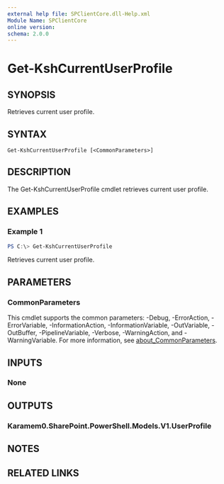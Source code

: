 ```yaml
---
external help file: SPClientCore.dll-Help.xml
Module Name: SPClientCore
online version:
schema: 2.0.0
---
```


# Get-KshCurrentUserProfile

## SYNOPSIS
Retrieves current user profile.

## SYNTAX

```
Get-KshCurrentUserProfile [<CommonParameters>]
```

## DESCRIPTION
The Get-KshCurrentUserProfile cmdlet retrieves current user profile.

## EXAMPLES

### Example 1
```powershell
PS C:\> Get-KshCurrentUserProfile
```

Retrieves current user profile.

## PARAMETERS

### CommonParameters
This cmdlet supports the common parameters: -Debug, -ErrorAction, -ErrorVariable, -InformationAction, -InformationVariable, -OutVariable, -OutBuffer, -PipelineVariable, -Verbose, -WarningAction, and -WarningVariable. For more information, see [about_CommonParameters](http://go.microsoft.com/fwlink/?LinkID=113216).

## INPUTS

### None

## OUTPUTS

### Karamem0.SharePoint.PowerShell.Models.V1.UserProfile

## NOTES

## RELATED LINKS
